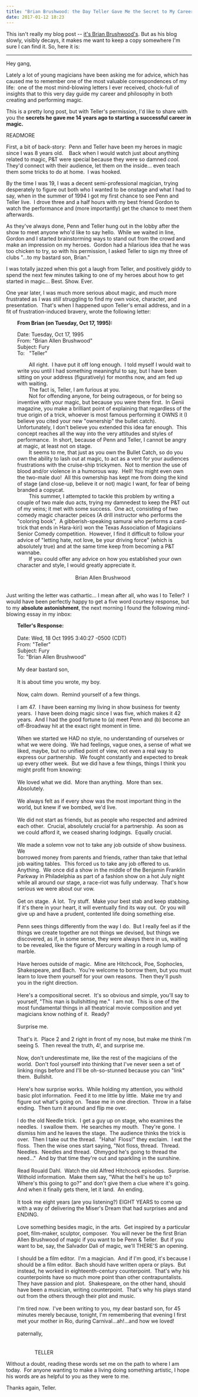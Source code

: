 ```yaml
---
title: "Brian Brushwood: the Day Teller Gave Me the Secret to My Career in Magic"
date: 2017-01-12 18:23
---
```


This isn't really my blog post -- <a href="http://shwood.squarespace.com/news/2009/9/21/14-years-ago-the-day-teller-gave-me-the-secret-to-my-career.html">it's Brian Brushwood's</a>. But as his blog slowly, visibly decays, it makes me want to keep a copy somewhere I'm sure I can find it. So, here it is:

<hr/>

<p>Hey gang,</p>
<p>Lately a lot of young magicians have been asking me for advice, which has caused me to remember one of the most valuable correspondences of my life:&nbsp; one of the most mind-blowing letters I ever received, chock-full of insights that to this very day guide my career and philosophy in both creating and performing magic.</p>
<p>This is a pretty long post, but with Teller's permission, I'd like to share with you the <strong>secrets he gave me 14 years ago to starting a successful career in magic.</strong></p>

READMORE

<p>First, a bit of back-story:&nbsp; Penn and Teller have been my heroes in magic since I was 8 years old.&nbsp;&nbsp;&nbsp; Back when I would watch just about anything related to magic, P&amp;T were special because they were so damned <em>cool.</em>&nbsp; They'd connect with their audience, let them on the inside... even teach them some tricks to do at home.&nbsp; I was hooked.</p>
<p>By the time I was 19, I was a decent semi-professional magician, trying desperately to figure out both who I wanted to be onstage and what I had to say, when in the summer of 1994 I got my first chance to see Penn and Teller live.&nbsp; I drove three and a half hours with my best friend Gordon to watch the performance and (more importantly) get the chance to meet them afterwards.</p>
<p>As they've always done, Penn and Teller hung out in the lobby after the show to meet anyone who'd like to say hello.&nbsp; While we waited in line, Gordon and I started brainstorming ways to stand out from the crowd and make an impression on my heroes.&nbsp; Gordon had a hilarious idea that he was too chicken to try, so with his permission, I asked Teller to sign my three of clubs "...to my bastard son, Brian."</p>
<p>I was totally jazzed when this got a laugh from Teller, and positively giddy to spend the next few minutes talking to one of my heroes about how to get started in magic... Best. Show. Ever.</p>
<p>One year later, I was much more serious about magic, and much more frustrated as I was <em>still </em>struggling to find my own voice, character, and presentation.&nbsp; That's when I happened upon Teller's email address, and in a fit of frustration-induced bravery, wrote the following letter:</p>
<p style="padding-left: 30px;"><strong>From Brian (on Tuesday, Oct 17, 1995):</strong></p>
<p style="padding-left: 30px;">Date: <strong></strong>Tuesday, Oct 17, 1995<br />From: "Brian Allen Brushwood"<br />Subject: Fury<br />To:&nbsp;&nbsp; "Teller"</p>
<p style="padding-left: 30px;">&nbsp;&nbsp;&nbsp;&nbsp;&nbsp;&nbsp;&nbsp; All right.&nbsp; I have put it off long enough.&nbsp; I told myself I would wait to write you until I had something meaningful to say, but I have been sitting on your address (figuratively) for months now, and am fed up with waiting.<br />&nbsp;&nbsp;&nbsp;&nbsp;&nbsp;&nbsp;&nbsp; The fact is, Teller, I am furious at you. <br />&nbsp;&nbsp;&nbsp;&nbsp;&nbsp;&nbsp;&nbsp; Not for offending anyone, for being outrageous, or for being so inventive with your magic, but because you were there first.&nbsp; In Genii magazine, you make a brilliant point of explaining that regardless of the true origin of a trick, whoever is most famous performing it OWNS it (I believe you cited your new "ownership" the bullet catch).&nbsp; Unfortunately, I don't believe you extended this idea far enough.&nbsp; This concept reaches all the way into the very attitudes and styles of performance.&nbsp; In short, because of Penn and Teller, I cannot be angry at magic, at least not on stage.<br />&nbsp;&nbsp;&nbsp;&nbsp;&nbsp;&nbsp;&nbsp; It seems to me, that just as you own the Bullet Catch, so do you own the ability to lash out at magic, to act as a vent for your audiences frustrations with the cruise-ship trickymen.&nbsp; Not to mention the use of blood and/or violence in a humorous way.&nbsp; Hell! You might even own the two-male duo!&nbsp; All this ownership has kept me from doing the kind of stage (and close-up, believe it or not) magic I want, for fear of being branded a copycat.<br />&nbsp;&nbsp;&nbsp;&nbsp;&nbsp;&nbsp;&nbsp; This summer, I attempted to tackle this problem by writing a couple of two male duo acts, trying my damnedest to keep the P&amp;T out of my veins; it met with some success.&nbsp; One act, consisting of two comedy magic character peices (A drill instructor who performs the "coloring book",&nbsp; A gibberish-speaking samurai who performs a card-trick that ends in Hara-kiri) won the Texas Association of Magicians Senior Comedy competition.&nbsp; However, I find it difficult to follow your advice of "letting hate, not love, be your driving force" (which is absolutely true) and at the same time keep from becoming a P&amp;T wannabe.<br />&nbsp;&nbsp;&nbsp;&nbsp;&nbsp;&nbsp;&nbsp; If you could offer any advice on how you established your own character and style, I would greatly appreciate it.<br /><br />&nbsp;&nbsp;&nbsp;&nbsp;&nbsp;&nbsp;&nbsp;&nbsp;&nbsp;&nbsp;&nbsp;&nbsp;&nbsp;&nbsp;&nbsp;&nbsp;&nbsp;&nbsp;&nbsp;&nbsp;&nbsp;&nbsp;&nbsp;&nbsp;&nbsp;&nbsp;&nbsp;&nbsp;&nbsp;&nbsp;&nbsp;&nbsp;&nbsp;&nbsp;&nbsp;&nbsp;&nbsp;&nbsp;&nbsp; Brian Allen Brushwood<br /><br /></p>
<p>Just writing the letter was cathartic... I mean after all, who was I to Teller?&nbsp; I would have been perfectly happy to get a five word courtesy response, but to my <strong>absolute astonishment</strong>, the next morning I found the following mind-blowing essay in my inbox:</p>
<p style="padding-left: 30px;"><strong>Teller's Response:</strong><br /><br />Date: Wed, 18 Oct 1995 3:40:27 -0500 (CDT)<br />From: "Teller" <br />Subject: Fury<br />To: "Brian Allen Brushwood"&nbsp; <br /><br />My dear bastard son,<br /><br />It is about time you wrote, my boy.<br /><br />Now, calm down.&nbsp; Remind yourself of a few things.<br /><br />I am 47.&nbsp; I have been earning my living in show business for twenty years.&nbsp; I have been doing magic since I was five, which makes it 42 years.&nbsp; And I had the good fortune to (a) meet Penn and (b) become an off-Broadway hit at the exact right moment in time.<br /><br />When we started we HAD no style, no understanding of ourselves or what we were doing.&nbsp; We had feelings, vague ones, a sense of what we liked, maybe, but no unified point of view, not even a real way to express our partnership.&nbsp; We fought constantly and expected to break up every other week.&nbsp; But we did have a few things, things I think you might profit from knowing:<br /><br />We loved what we did.&nbsp; More than anything.&nbsp; More than sex.&nbsp; Absolutely.<br /><br />We always felt as if every show was the most important thing in the world, but knew if we bombed, we'd live.<br /><br />We did not start as friends, but as people who respected and admired each other.&nbsp; Crucial, absolutely crucial for a partnership.&nbsp; As soon as we could afford it, we ceased sharing lodgings.&nbsp; Equally crucial.<br /><br />We made a solemn vow not to take any job outside of show business.&nbsp; We<br />borrowed money from parents and friends, rather than take that lethal job waiting tables.&nbsp; This forced us to take any job offered to us.&nbsp; Anything.&nbsp; We once did a show in the middle of the Benjamin Franklin Parkway in Philadelphia as part of a fashion show on a hot July night while all around our stage, a race-riot was fully underway.&nbsp; That's how serious we were about our vow.<br /><br />Get on stage.&nbsp; A lot.&nbsp; Try stuff.&nbsp; Make your best stab and keep stabbing.&nbsp; If it's there in your heart, it will eventually find its way out.&nbsp; Or you will give up and have a prudent, contented life doing something else.<br /><br />Penn sees things differently from the way I do.&nbsp; But I really feel as if the things we create together are not things we devised, but things we discovered, as if, in some sense, they were always there in us, waiting to be revealed, like the figure of Mercury waiting in a rough lump of marble.<br /><br />Have heroes outside of magic.&nbsp; Mine are Hitchcock, Poe, Sophocles, Shakespeare, and Bach.&nbsp; You're welcome to borrow them, but you must learn to love them yourself for your own reasons.&nbsp; Then they'll push you in the right direction.<br /><br />Here's a compositional secret.&nbsp; It's so obvious and simple, you'll say to yourself, "This man is bullshitting me."&nbsp; I am not.&nbsp; This is one of the most fundamental things in all theatrical movie composition and yet magicians know nothing of it.&nbsp; Ready?<br /><br />Surprise me.<br /><br />That's it.&nbsp; Place 2 and 2 right in front of my nose, but make me think I'm seeing 5.&nbsp; Then reveal the truth, 4!, and surprise me. <br /><br />Now, don't underestimate me, like the rest of the magicians of the world.&nbsp; Don't fool yourself into thinking that I've never seen a set of linking rings before and I'll be oh-so-stunned because you can "link" them.&nbsp; Bullshit.<br /><br />Here's how surprise works.&nbsp; While holding my attention, you withold basic plot information.&nbsp; Feed it to me little by little.&nbsp; Make me try and figure out what's going on.&nbsp; Tease me in one direction.&nbsp; Throw in a false ending.&nbsp; Then turn it around and flip me over.<br /><br />I do the old Needle trick.&nbsp; I get a guy up on stage, who examines the needles.&nbsp; I swallow them.&nbsp; He searches my mouth.&nbsp; They're gone.&nbsp; I dismiss him and he leaves the stage.&nbsp; The audience thinks the trick is over.&nbsp; Then I take out the thread.&nbsp; "Haha!&nbsp; Floss!" they exclaim.&nbsp; I eat the floss.&nbsp; Then the wise ones start saying, "Not floss, thread.&nbsp; Thread.&nbsp; Needles.&nbsp; Needles and thread.&nbsp; Ohmygod he's going to thread the need..."&nbsp; And by that time they're out and sparkling in the sunshine.<br /><br />Read Rouald Dahl.&nbsp; Watch the old Alfred Hitchcock episodes.&nbsp; Surprise.&nbsp; Withold information.&nbsp; Make them say, "What the hell's he up to?&nbsp; Where's this going to go?" and don't give them a clue where it's going.&nbsp; And when it finally gets there, let it land.&nbsp; An ending.<br /><br />It took me eight years (are you listening?) EIGHT YEARS to come up with a way of delivering the Miser's Dream that had surprises and and ENDING. <br /><br />Love something besides magic, in the arts.&nbsp; Get inspired by a particular poet, film-maker, sculptor, composer.&nbsp; You will never be the first Brian Allen Brushwood of magic if you want to be Penn &amp; Teller.&nbsp; But if you want to be, say, the Salvador Dali of magic, we'll THERE'S an opening.<br /><br />I should be a film editor.&nbsp; I'm a magician.&nbsp; And if I'm good, it's because I should be a film editor.&nbsp; Bach should have written opera or plays.&nbsp; But instead, he worked in eighteenth-century counterpoint.&nbsp; That's why his counterpoints have so much more point than other contrapuntalists.&nbsp; They have passion and plot.&nbsp; Shakespeare, on the other hand, should have been a musician, writing counterpoint.&nbsp; That's why his plays stand out from the others through their plot and music. <br /><br />I'm tired now.&nbsp; I've been writing to you, my dear bastard son, for 45 minutes merely because, tonight, I'm remembering that evening I first met your mother in Rio, during Carnival...ah!...and how we loved!<br /><br />paternally,<br /><br /><br />&nbsp;&nbsp;&nbsp;&nbsp;&nbsp;&nbsp;&nbsp;&nbsp;&nbsp;&nbsp;&nbsp; TELLER</p>
<p>Without a doubt, reading these words set me on the path to where I am today.&nbsp; For anyone wanting to make a living doing something artistic, I hope his words are as helpful to you as they were to me.</p>
<p>Thanks again, Teller.</p>
